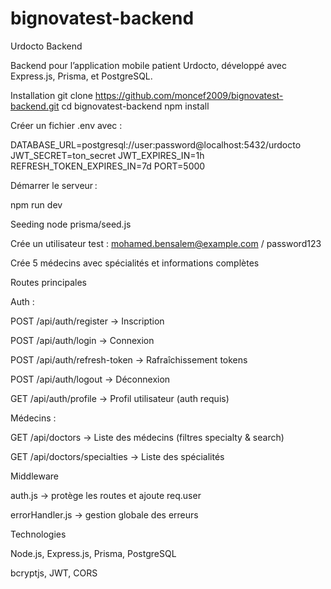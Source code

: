 # bignovatest-backend

Urdocto Backend

Backend pour l’application mobile patient Urdocto, développé avec Express.js, Prisma, et PostgreSQL.

Installation
git clone https://github.com/moncef2009/bignovatest-backend.git
cd bignovatest-backend
npm install

Créer un fichier .env avec :

DATABASE_URL=postgresql://user:password@localhost:5432/urdocto
JWT_SECRET=ton_secret
JWT_EXPIRES_IN=1h
REFRESH_TOKEN_EXPIRES_IN=7d
PORT=5000

Démarrer le serveur :

npm run dev

Seeding
node prisma/seed.js

Crée un utilisateur test : mohamed.bensalem@example.com / password123

Crée 5 médecins avec spécialités et informations complètes

Routes principales

Auth :

POST /api/auth/register → Inscription

POST /api/auth/login → Connexion

POST /api/auth/refresh-token → Rafraîchissement tokens

POST /api/auth/logout → Déconnexion

GET /api/auth/profile → Profil utilisateur (auth requis)

Médecins :

GET /api/doctors → Liste des médecins (filtres specialty & search)

GET /api/doctors/specialties → Liste des spécialités

Middleware

auth.js → protège les routes et ajoute req.user

errorHandler.js → gestion globale des erreurs

Technologies

Node.js, Express.js, Prisma, PostgreSQL

bcryptjs, JWT, CORS
